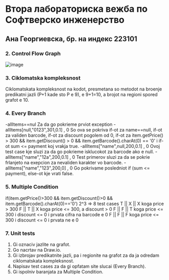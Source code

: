 # Втора лабораториска вежба по Софтверско инженерство
## Ана Георгиевска, бр. на индекс 223101
### 2. Control Flow Graph
![image](https://github.com/georgievskaana/SI_2024_lab2_223101/assets/138628647/821b91ae-bce3-49b4-8a79-9a317f96dc55)
### 3. Ciklomatska kompleksnost
Ciklomatskata kompleksnost na kodot, presmetana so metodot na broenje predikatni jazli (P+1 kade sto P e 9), e 9+1=10, a brojot na regioni spored grafot e 10.
### 4. Every Branch
-allItems==nul Za da go pokrieme prviot exception
-allItems[null,"0123",301,0.1] , 0  So ova se pokriva if-ot za name==null, if-ot za validen barcode, if-ot za discount pogolem od 0, if-ot za item.getPrice() > 300 && item.getDiscount() > 0 && item.getBarcode().charAt(0) == '0' i if-ot sum <= payment koj vrakja true.
-allItems["name",null,200,0.1] , 0 Ovoj test case kje sluzi za da go pokrieme isklucokot za barcode ako e null.
-allItems["name","12a",200,0.1] , 0  Test primerov sluzi za da se pokrie frlanjeto na exepcion za nevaliden karakter vo barcode.
-allItems["name","123",200,0] , 0 Go pokrivame posledniot if (sum <= payment), else-ot kje vrati false.
### 5. Multiple Condition
if(item.getPrice()>300 && item.getDiscount()>0 && item.getBarcode().charAt(0)=='0')
2^3 => 8 test cases
T || X || X  koga price > 300
F || T || X  koga price <= 300, a discount > 0
F || F || T  koga price <= 300 i discount <= 0 i prvata cifra na barcode e 0
F || F || F  koga price <= 300 i discount <= 0 i prvata ne e 0
### 7. Unit tests
1. Gi oznaciv jazlite na grafot.
2. Go nacrtav na Draw.io.
3. Gi izbrojav predikatnite jazli, pa i regionite na grafot za da ja odredam ciklomatskata kompleksnost.
4. Napisav test cases za da gi opfatam site slucai (Every Branch).
5. Gi ispolniv baranjata za Multiple Condition.


